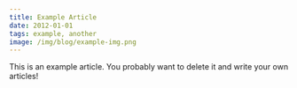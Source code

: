 ```yaml
---
title: Example Article
date: 2012-01-01
tags: example, another
image: /img/blog/example-img.png
---
```


This is an example article. You probably want to delete it and write your own articles!
